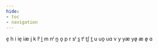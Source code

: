 ```yaml
---
hide:
- toc
- navigation
---
```

e̞
h
i
ie̞
iæ
j
k
lʲ
l̪
m
nʲ
n̪
o̞
p
r
sʲ
s̪
tʲ
t̠ʃ
t̪
u
uo̞
uɑ
v
y
yæ
yø̞
æ
ø̞
ɑ
